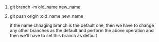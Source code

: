 1. git branch -m old_name new_name
2. git push origin :old_name new_name
   
   if the name chnaging branch is the default one, then we have to change any other branches as the default and perform the above operation and then we'll have to set this branch as default